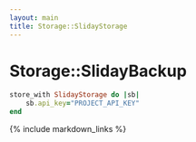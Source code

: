 ```yaml
---
layout: main
title: Storage::SlidayStorage
---
```


Storage::SlidayBackup
==============

``` rb
store_with SlidayStorage do |sb|
    sb.api_key="PROJECT_API_KEY"
end
```



{% include markdown_links %}
